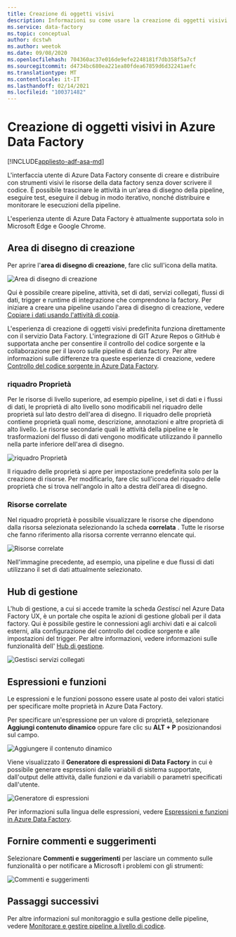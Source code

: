 ```yaml
---
title: Creazione di oggetti visivi
description: Informazioni su come usare la creazione di oggetti visivi in Azure Data Factory
ms.service: data-factory
ms.topic: conceptual
author: dcstwh
ms.author: weetok
ms.date: 09/08/2020
ms.openlocfilehash: 704360ac37e016de9efe2248181f7db358f5a7cf
ms.sourcegitcommit: d4734bc680ea221ea80fdea67859d6d32241aefc
ms.translationtype: MT
ms.contentlocale: it-IT
ms.lasthandoff: 02/14/2021
ms.locfileid: "100371482"
---
```

# <a name="visual-authoring-in-azure-data-factory"></a>Creazione di oggetti visivi in Azure Data Factory

[!INCLUDE[appliesto-adf-asa-md](includes/appliesto-adf-asa-md.md)]

L'interfaccia utente di Azure Data Factory consente di creare e distribuire con strumenti visivi le risorse della data factory senza dover scrivere il codice. È possibile trascinare le attività in un'area di disegno della pipeline, eseguire test, eseguire il debug in modo iterativo, nonché distribuire e monitorare le esecuzioni della pipeline.

L'esperienza utente di Azure Data Factory è attualmente supportata solo in Microsoft Edge e Google Chrome.

## <a name="authoring-canvas"></a>Area di disegno di creazione

Per aprire l'**area di disegno di creazione**, fare clic sull'icona della matita. 

![Area di disegno di creazione](media/author-visually/authoring-canvas.png)

Qui è possibile creare pipeline, attività, set di dati, servizi collegati, flussi di dati, trigger e runtime di integrazione che comprendono la factory. Per iniziare a creare una pipeline usando l'area di disegno di creazione, vedere [Copiare i dati usando l'attività di copia](tutorial-copy-data-portal.md). 

L'esperienza di creazione di oggetti visivi predefinita funziona direttamente con il servizio Data Factory. L'integrazione di GIT Azure Repos o GitHub è supportata anche per consentire il controllo del codice sorgente e la collaborazione per il lavoro sulle pipeline di data factory. Per altre informazioni sulle differenze tra queste esperienze di creazione, vedere [Controllo del codice sorgente in Azure Data Factory](source-control.md).

### <a name="properties-pane"></a>riquadro Proprietà

Per le risorse di livello superiore, ad esempio pipeline, i set di dati e i flussi di dati, le proprietà di alto livello sono modificabili nel riquadro delle proprietà sul lato destro dell'area di disegno. Il riquadro delle proprietà contiene proprietà quali nome, descrizione, annotazioni e altre proprietà di alto livello. Le risorse secondarie quali le attività della pipeline e le trasformazioni del flusso di dati vengono modificate utilizzando il pannello nella parte inferiore dell'area di disegno. 

![riquadro Proprietà](media/author-visually/properties-pane.png)

Il riquadro delle proprietà si apre per impostazione predefinita solo per la creazione di risorse. Per modificarlo, fare clic sull'icona del riquadro delle proprietà che si trova nell'angolo in alto a destra dell'area di disegno.

### <a name="related-resources"></a>Risorse correlate

Nel riquadro proprietà è possibile visualizzare le risorse che dipendono dalla risorsa selezionata selezionando la scheda **correlata** . Tutte le risorse che fanno riferimento alla risorsa corrente verranno elencate qui.

![Risorse correlate](media/author-visually/related-resources.png)

Nell'immagine precedente, ad esempio, una pipeline e due flussi di dati utilizzano il set di dati attualmente selezionato.

## <a name="management-hub"></a>Hub di gestione

L'hub di gestione, a cui si accede tramite la scheda *Gestisci* nel Azure Data Factory UX, è un portale che ospita le azioni di gestione globali per il data factory. Qui è possibile gestire le connessioni agli archivi dati e ai calcoli esterni, alla configurazione del controllo del codice sorgente e alle impostazioni del trigger. Per altre informazioni, vedere informazioni sulle funzionalità dell' [Hub di gestione](author-management-hub.md).

![Gestisci servizi collegati](media/author-management-hub/management-hub-linked-services.png)

## <a name="expressions-and-functions"></a>Espressioni e funzioni

Le espressioni e le funzioni possono essere usate al posto dei valori statici per specificare molte proprietà in Azure Data Factory.

Per specificare un'espressione per un valore di proprietà, selezionare **Aggiungi contenuto dinamico** oppure fare clic su **ALT + P** posizionandosi sul campo.

![Aggiungere il contenuto dinamico](media/author-visually/dynamic-content-1.png)

Viene visualizzato il **Generatore di espressioni di Data Factory** in cui è possibile generare espressioni dalle variabili di sistema supportate, dall'output delle attività, dalle funzioni e da variabili o parametri specificati dall'utente. 

![Generatore di espressioni](media/author-visually/dynamic-content-2.png)

Per informazioni sulla lingua delle espressioni, vedere [Espressioni e funzioni in Azure Data Factory](control-flow-expression-language-functions.md).

## <a name="provide-feedback"></a>Fornire commenti e suggerimenti

Selezionare **Commenti e suggerimenti** per lasciare un commento sulle funzionalità o per notificare a Microsoft i problemi con gli strumenti:

![Commenti e suggerimenti](media/author-visually/provide-feedback.png)

## <a name="next-steps"></a>Passaggi successivi

Per altre informazioni sul monitoraggio e sulla gestione delle pipeline, vedere [Monitorare e gestire pipeline a livello di codice](monitor-programmatically.md).
